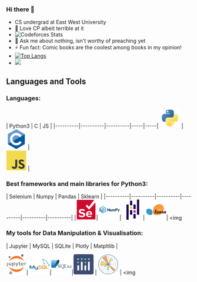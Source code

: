 ### Hi there 👋



- CS undergrad at East West University 
- 🤔 Love CP albeit terrible at it
- ![Codeforces Stats](https://codeforces-readme-stats.vercel.app/api/card?username=Secondo_is_nub)
- 💬 Ask me about nothing, isn't worthy of preaching yet
- ⚡ Fun fact: Comic books are the coolest among books in my opinion!
- [![Top Langs](https://github-readme-stats.vercel.app/api/top-langs/?username=Naf-Second)](https://github.com/anuraghazra/github-readme-stats)
- ![](https://komarev.com/ghpvc/?username=Naf-Second)

## Languages and Tools 
<div>

### Languages:
| Python3 | C | JS | 
|----------|----------|----------|-----|-----|
 <img src="https://github.com/devicons/devicon/blob/master/icons/python/python-original.svg" title="Python"  alt="Python" width="55" height="55"/> |  
 <img src="https://github.com/devicons/devicon/blob/master/icons/c/c-original.svg" title="C"  alt="C" width="55" height="55"/> |  
 <img src="https://github.com/devicons/devicon/blob/master/icons/javascript/javascript-original.svg" title="JavaScript" alt="JavaScript" width="55" height="55"/> |

  

### Best frameworks and main libraries for Python3:

| Selenium | Numpy | Pandas | Sklearn | 
|----------|----------|----------|----------|----------|----------|
|<img src="https://github.com/devicons/devicon/blob/master/icons/selenium/selenium-original.svg" title="Selenium"  alt="Selenium" width="55" height="55"/>|  <img src="https://github.com/devicons/devicon/blob/master/icons/numpy/numpy-original-wordmark.svg" title="Numpy" alt="Numpy" width="55" height="55"/>|  <img src="https://github.com/devicons/devicon/blob/master/icons/pandas/pandas-original.svg" title="Pandas" alt="Pandas" width="55" height="55"/>|  <img src="https://github.com/devicons/devicon/blob/master/icons/scikitlearn/scikitlearn-original.svg" title="sklearn" alt="sklearn" width="55" height="55"/>| <img 



### My tools for Data Manipulation & Visualisation:

| Jupyter | MySQL | SQLite | Plotly | Matpltlib |

<img src="https://github.com/devicons/devicon/blob/master/icons/jupyter/jupyter-original-wordmark.svg" title="Jupiter" alt="Jupiter" width="55" height="55"/>| <img
src="https://github.com/devicons/devicon/blob/master/icons/mysql/mysql-original-wordmark.svg" title="MySQL" alt="MySQL" width="55" height="55"/>|<img src="https://github.com/devicons/devicon/blob/master/icons/sqlite/sqlite-original-wordmark.svg" title="SQLite" alt="SQLite" width="55" height="55"/>|<img src="https://github.com/devicons/devicon/blob/master/icons/plotly/plotly-original.svg" title="plotly" alt="pltly" width="55" height="55"/> | <img src="https://github.com/devicons/devicon/blob/master/icons/matplotlib/matplotlib-original.svg" title="plotly" alt="pltly" width="55" height="55"/> | <img



</div>



